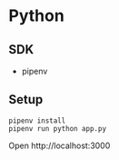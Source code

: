 # Python

## SDK
* pipenv

## Setup
```
pipenv install
pipenv run python app.py
```

Open http://localhost:3000
